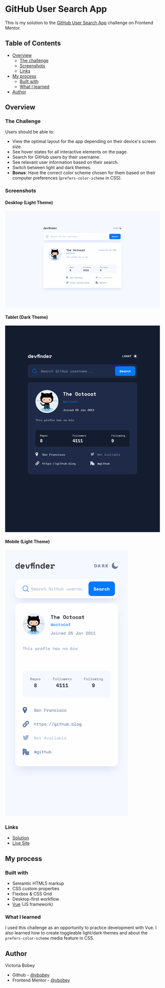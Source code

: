 # GitHub User Search App

This is my solution to the [GitHub User Search App](https://www.frontendmentor.io/challenges/github-user-search-app-Q09YOgaH6) challenge on Frontend Mentor.

## Table of Contents

- [Overview](#overview)
  - [The challenge](#the-challenge)
  - [Screenshots](#screenshot)
  - [Links](#links)
- [My process](#my-process)
  - [Built with](#built-with)
  - [What I learned](#what-i-learned)
- [Author](#author)

## Overview

### The Challenge

Users should be able to:

- View the optimal layout for the app depending on their device's screen size.
- See hover states for all interactive elements on the page.
- Search for GitHub users by their username.
- See relevant user information based on their search.
- Switch between light and dark themes.
- **Bonus**: Have the correct color scheme chosen for them based on their computer preferences (`prefers-color-scheme` in CSS).

### Screenshots

#### Desktop (Light Theme)

![Desktop with light theme](./screenshots/desktop-light.png)

#### Tablet (Dark Theme)

<img src="./screenshots/tablet-dark.png" alt="Tablet with dark theme" width="600"/>

#### Mobile (Light Theme)

<img src="./screenshots/mobile-light.png" alt="Mobile with light theme" width="400"/>

### Links

- [Solution](https://github.com/vbobey/user-search-app)
- [Live Site](https://vbobey.github.io/user-search-app/)

## My process

### Built with

- Semantic HTML5 markup
- CSS custom properties
- Flexbox & CSS Grid
- Desktop-first workflow
- [Vue](https://vuejs.org/) (JS framework)

### What I learned

I used this challenge as an opportunity to practice development with Vue. I also learned how to create toggleable light/dark themes and about the `prefers-color-scheme` media feature in CSS.

## Author

Victoria Bobey

- Github - [@vbobey](https://github.com/vbobey)
- Frontend Mentor - [@vbobey](https://www.frontendmentor.io/profile/vbobey)

